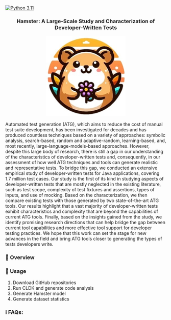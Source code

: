 [![Python 3.11](https://img.shields.io/badge/python-3.11-blue.svg)](https://www.python.org/downloads/release/python-3110/)
<h3 align="center">Hamster: A Large-Scale Study and Characterization of Developer-Written Tests</h3>
<p align="center">
  <img src="doc/hamster.jpg" width="250" height="250">
</p>
Automated test generation (ATG), which aims to reduce the cost of manual test suite development, has been investigated for decades and has produced countless techniques based on a variety of approaches: symbolic analysis, search-based, random and adaptive-random, learning-based, and, most recently, large-language-models-based approaches. 
However, despite this large body of research, there is still a gap in our understanding of the characteristics of developer-written tests and, consequently, in our assessment of how well ATG techniques and tools can generate realistic and representative tests. 
To bridge this gap, we conducted an extensive empirical study of developer-written tests for Java applications, covering 1.7 million test cases. 
Our study is the first of its kind in studying aspects of developer-written tests that are mostly neglected in the existing literature, such as test scope, complexity of test fixtures and assertions, types of inputs, and use of mocking. 
Based on the characterization, we then compare existing tests with those generated by two state-of-the-art ATG tools. 
Our results highlight that a vast majority of developer-written tests exhibit characteristics and complexity that are beyond the capabilities of current ATG tools. 
Finally, based on the insights gained from the study, we identify promising research directions that can help bridge the gap between current tool capabilities and more effective tool support for developer testing practices. 
We hope that this work can set the stage for new advances in the field and bring ATG tools closer to generating the types of tests developers write.

### 👋 Overview

### 💽 Usage

1. Download GitHub repositories
2. Run CLDK and generate code analysis
3. Generate Hamster model
4. Generate dataset statistics


### ℹ️ FAQs:
